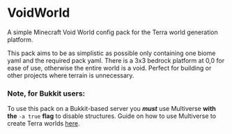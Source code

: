 # VoidWorld
A simple Minecraft Void World config pack for the Terra world generation platform.

This pack aims to be as simplistic as possible only containing one biome yaml and the required pack yaml.  There is a 3x3 bedrock platform at 0,0 for ease of use, otherwise the entire world is a void.  Perfect for building or other projects where terrain is unnecessary.  


### Note, for Bukkit users:
To use this pack on a Bukkit-based server you ***must*** use Multiverse **with the** ``-a true`` **flag** to disable structures.  Guide on how to use Multiverse to create Terra worlds [here](https://terra.polydev.org/install/worldmanager-bukkit-world-creation.html).  
